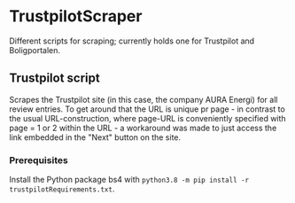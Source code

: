 # TrustpilotScraper
Different scripts for scraping; currently holds one for Trustpilot and Boligportalen.

## Trustpilot script
Scrapes the Trustpilot site (in this case, the company AURA Energi) for all review entries. To get around that the URL is unique pr page - in contrast to the usual URL-construction, where page-URL is conveniently specified with page = 1 or 2 within the URL - a workaround was made to just access the link embedded in the "Next" button on the site.

### Prerequisites
Install the Python package bs4 with `python3.8 -m pip install -r trustpilotRequirements.txt`.
